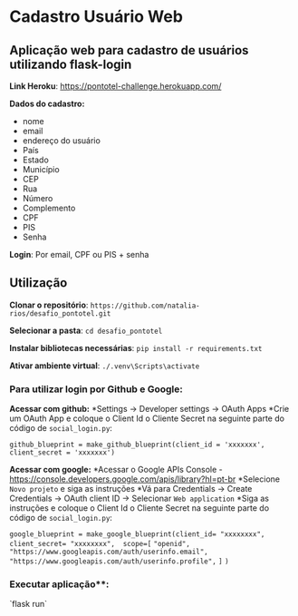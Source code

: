 <h1>Cadastro Usuário Web</h1>

<h2>Aplicação web para cadastro de usuários utilizando flask-login</h2>

**Link Heroku**: https://pontotel-challenge.herokuapp.com/

**Dados do cadastro:** 
* nome
* email
* endereço do usuário
* País
* Estado
* Município
* CEP
* Rua
* Número
* Complemento
* CPF
* PIS
* Senha

**Login**: Por email, CPF ou PIS + senha 

<h2>Utilização</h2>

**Clonar o repositório**: `https://github.com/natalia-rios/desafio_pontotel.git`

**Selecionar a pasta**: `cd desafio_pontotel`

**Instalar bibliotecas necessárias**: `pip install -r requirements.txt`

**Ativar ambiente virtual**: `./.venv\Scripts\activate`

<h3>Para utilizar login por Github e Google:</h3>

**Acessar com github:**
*Settings -> Developer settings -> OAuth Apps
*Crie um OAuth App e coloque o Client Id o Cliente Secret na seguinte parte do código de `social_login.py`:

`github_blueprint = make_github_blueprint(client_id = 'xxxxxxx', client_secret = 'xxxxxxx')`

**Acessar com google:**
*Acessar o Google APIs Console - https://console.developers.google.com/apis/library?hl=pt-br
*Selecione `Novo projeto` e siga as instruções
*Vá para Credentials -> Create Credentials -> OAuth client ID -> Selecionar `Web application`
*Siga as instruções e coloque o Client Id o Cliente Secret na seguinte parte do código de `social_login.py`:

`google_blueprint = make_google_blueprint(client_id= "xxxxxxxx", client_secret= "xxxxxxxx",  scope=[`
       `"openid",`
       `"https://www.googleapis.com/auth/userinfo.email",`
       `"https://www.googleapis.com/auth/userinfo.profile",`
   `]`
`)`

<h3>Executar aplicação**:</h3>
`flask run`